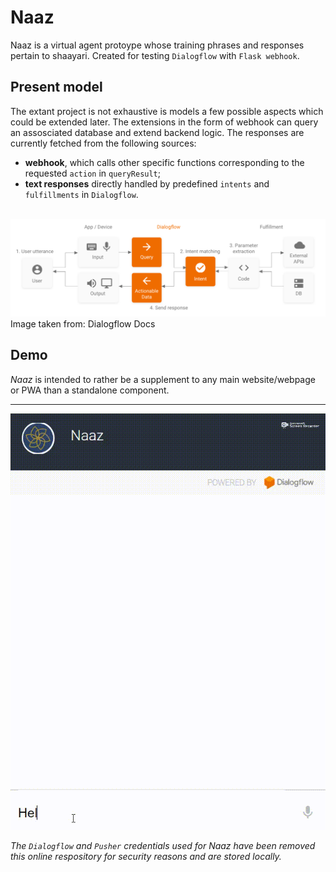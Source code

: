 # Naaz
Naaz is a virtual agent protoype whose training phrases and responses pertain to shaayari. Created for testing `Dialogflow` with `Flask webhook`.

## Present model
The extant project is not exhaustive is models a few possible aspects which could be extended later. The extensions in the form of webhook can query an assosciated database and extend backend logic. The responses are currently fetched from the following sources:
* **webhook**, which calls other specific functions corresponding to the requested `action` in `queryResult`;
* **text responses** directly handled by predefined `intents` and `fulfillments` in `Dialogflow`.
<br>
 <img src="https://github.com/nidheekamble/Naaz/blob/master/fulfillment.PNG">
 Image taken from: Dialogflow Docs
<br>

## Demo
*Naaz* is intended to rather be a supplement to any main website/webpage or PWA than a standalone component. <hr>
 <img src="https://github.com/nidheekamble/Naaz/blob/master/NaazPreview.gif">

*The `Dialogflow` and `Pusher` credentials used for Naaz have been removed this online respository for security reasons and are stored locally.*
